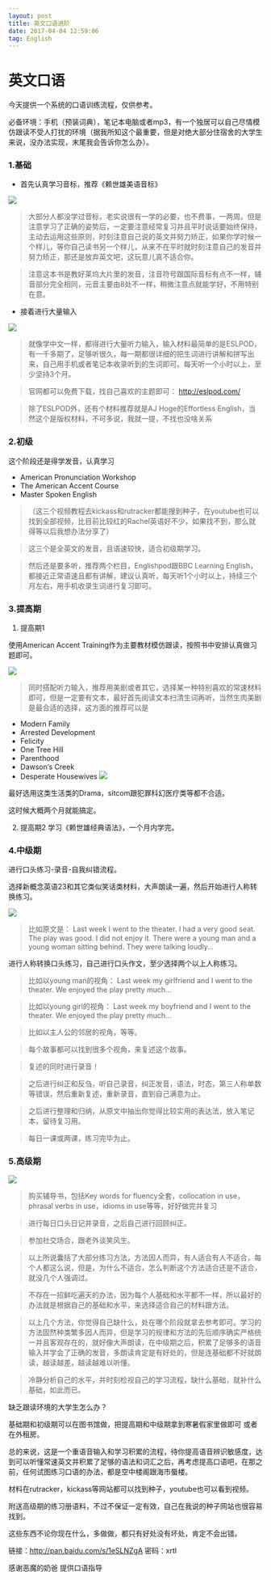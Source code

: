 ```yaml
---
layout: post
title: 英文口语进阶
date: 2017-04-04 12:59:06 
tag: English
---
```


# 英文口语

今天提供一个系统的口语训练流程，仅供参考。

必备环境：手机（预装词典），笔记本电脑或者mp3，有一个独居可以自己尽情模仿跟读不受人打扰的环境（据我所知这个最重要，但是对绝大部分住宿舍的大学生来说，没办法实现，末尾我会告诉你怎么办）。


### 1.基础

 * 首先认真学习音标，推荐《赖世雄美语音标》

![](http://mmbiz.qpic.cn/mmbiz/4tKqycnKbqoPCdAK34UBuKEe5SziaX5kHwDqvVknVWxgCKAWsU0EkR1v6WbQKSS56yfcNCREyVupWkR31cOIXUg/640?wx_fmt=jpeg&tp=webp&wxfrom=5&wx_lazy=1)


> 大部分人都没学过音标，老实说很有一学的必要，也不费事，一两周。但是注意学习了正确的姿势后，一定要注意经常复习并且平时说话要始终保持，主动去运用这些原则，时刻注意自己说的英文并努力矫正，如果你学时候一个样儿，等你自己读书另一个样儿，从来不在平时就时刻注意自己的发音并努力矫正，那还是放弃英文吧，这玩意儿真不适合你。

> 注意这本书是教好莱坞大片里的发音，注音符号跟国际音标有点不一样，辅音部分完全相同，元音主要由8处不一样，稍微注意点就能学好，不用特别在意。

 * 接着进行大量输入
 
![](http://mmbiz.qpic.cn/mmbiz/4tKqycnKbqoPCdAK34UBuKEe5SziaX5kHLA8EAPtWHYgCYJAqoSNMUWf4Mt3ibgP3CtI7kavVvo4L2gUK6CjnFdQ/640?wx_fmt=jpeg&tp=webp&wxfrom=5&wx_lazy=1)


> 就像学中文一样，都得进行大量听力输入，输入材料最简单的是ESLPOD，有一千多期了，足够听很久，每一期都很详细的把生词进行讲解和拼写出来，自己用手机或者笔记本收录听到的生词即可。每天听一个小时以上，至少坚持3个月。

> 官网都可以免费下载，找自己喜欢的主题即可：
http://eslpod.com/

> 除了ESLPOD外，还有个材料推荐就是AJ Hoge的Effortless English，当然这个是版权材料，不可多说，我就一提，不找也没啥关系

### 2.初级
这个阶段还是得学发音，认真学习

* American Pronunciation Workshop
* The American Accent Course
* Master Spoken English 

> （这三个视频教程去kickass和rutracker都能搜到种子，在youtube也可以找到全部视频，比目前比较红的Rachel英语好不少，如果找不到，那么就得等以后我想办法分享了）

> 这三个是全英文的发音，且语速较快，适合初级期学习。

> 然后还是要多听，推荐两个栏目，Englishpod跟BBC Learning English，都接近正常语速且都有讲解，建议认真听，每天听1个小时以上，持续三个月左右，用手机收录生词进行复习即可。

### 3.提高期
1. 提高期1 

使用American Accent Training作为主要教材模仿跟读，按照书中安排认真做习题即可。

![](http://mmbiz.qpic.cn/mmbiz/4tKqycnKbqoPCdAK34UBuKEe5SziaX5kHswgA2YClXa0RWRQwhINC871ceAwXGgnfWHKNhaickjVZF23YyYvdmYA/640?wx_fmt=jpeg&tp=webp&wxfrom=5&wx_lazy=1)

> 同时搭配听力输入，推荐用美剧或者其它，选择某一种特别喜欢的常速材料即可，但是一定要有文本，最好首先阅读文本扫清生词再听，当然生肉美剧是最合适的选择，这方面的推荐可以是

* Modern Family
* Arrested Development
* Felicity
* One Tree Hill
* Parenthood
* Dawson‘s Creek
* Desperate Housewives
![](http://mmbiz.qpic.cn/mmbiz/4tKqycnKbqoPCdAK34UBuKEe5SziaX5kHLblwIJF3VPU53MLKwAYGsNdP4ZHtStpy4SpxwiclTGESPsz7GHWlKnQ/640?wx_fmt=jpeg&tp=webp&wxfrom=5&wx_lazy=1)

最好选用这类生活类的Drama，sitcom跟犯罪科幻医疗类等都不合适。

这时候大概两个月就能搞定。

2. 提高期2
学习《赖世雄经典语法》，一个月内学完。

### 4.中级期

进行口头练习-录音-自我纠错流程。

选择新概念英语23和其它类似笑话类材料，大声朗读一遍，然后开始进行人称转换练习。

![](http://mmbiz.qpic.cn/mmbiz/4tKqycnKbqoPCdAK34UBuKEe5SziaX5kHupg0pTmtwl8Nic66dIcA4mNmQs1e2urBI0DIz2NKn4QZnwaXibNg6w0A/640?wx_fmt=jpeg&tp=webp&wxfrom=5&wx_lazy=1)

> 比如原文是：
Last week I went to the theater. I had a very good seat. The play was good. I did not enjoy it. There were a young man and a young woman sitting behind. They were talking loudly...

进行人称转换口头练习，自己进行口头作文，至少选择两个以上人称练习。

> 比如以young man的视角：
Last week my girlfriend and I went to the theater. We enjoyed the play pretty much...

> 比如以young girl的视角：
Last week my boyfriend and I went to the theater. We enjoyed the play pretty much...

> 比如以主人公的邻居的视角，等等。

> 每个故事都可以找到很多个视角，来复述这个故事。

> 复述的同时进行录音！

> 之后进行纠正和反刍，听自己录音，纠正发音，语法，时态，第三人称单数等错误，然后重新复述，重新录音，直到自己满意为止。

> 之后进行整理和归纳，从原文中抽出你觉得比较实用的表达法，放入笔记本，留待复习用。

> 每日一课或两课，练习完毕为止。

### 5.高级期

![](http://mmbiz.qpic.cn/mmbiz/4tKqycnKbqoPCdAK34UBuKEe5SziaX5kHmVoNpUQOyFb1YSEANQh6460cvtO1A23bE2FNq2kjWbTqxR1Msy5ILQ/640?wx_fmt=jpeg&tp=webp&wxfrom=5&wx_lazy=1)

> 购买辅导书，包括Key words for fluency全套，collocation in use，phrasal verbs in use，idioms in use等等，好好做完并复习

> 进行每日口头日记并录音，之后自己进行回顾纠正。

> 参加社交场合，跟老外谈笑风生。


> 以上所说囊括了大部分练习方法，方法因人而异，有人适合有人不适合，每个人都这么说，但是，为什么不适合，怎么判断这个方法适合还是不适合，就没几个人强调过。

> 不存在一招鲜吃遍天的办法，因为每个人基础和水平都不一样，所以最好的办法就是根据自己的基础和水平，来选择适合自己的材料跟方法。

> 以上几个方法，你觉得自己缺什么，处在哪个阶段就拿去参考即可。学习的方法固然种类繁多因人而异，但是学习的规律和方法的先后顺序确实严格统一并且客观存在的，就好像大声朗读，在中级期之后，积累了足够多的语音输入并学会了正确的发音，多朗读肯定是有好处的，但是连基础都不好就朗读，越读越差，越读越难以听懂。

> 冷静分析自己的水平，并时刻检视自己的学习流程，缺什么基础，就补什么基础，如此而已。


缺乏跟读环境的大学生怎么办？

基础期和初级期可以在图书馆做，把提高期和中级期拿到寒暑假家里做即可
或者在外租房。

总的来说，这是一个重语音输入和学习积累的流程，待你提高语音辨识敏感度，达到可以听懂常速英文并积累了足够的语法和词汇之后，再考虑提高口语吧，在那之前，任何试图练习口语的办法，都是空中楼阁跟海市蜃楼。

材料在rutracker，kickass等网站都可以找到种子，youtube也可以看到视频。

附送高级期的练习册语料，不过不保证一定有效，自己在我说的种子网站也很容易找到。

这些东西不论你现在什么，多做做，都只有好处没有坏处，肯定不会出错。

链接：http://pan.baidu.com/s/1eSLNZgA 密码：xrtl

感谢恶魔的奶爸 提供口语指导